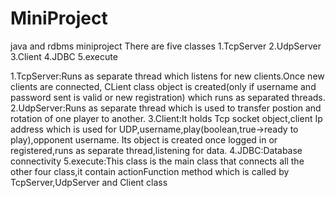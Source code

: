 # MiniProject
java and rdbms miniproject
There are five classes
1.TcpServer
2.UdpServer
3.Client
4.JDBC
5.execute

1.TcpServer:Runs as separate thread which listens for new clients.Once new clients are connected, CLient class object is created(only if               username and password sent is valid or new registration) which runs as separated threads.
2.UdpServer:Runs as separate thread which is used to transfer postion and rotation of one player to another.
3.Client:It holds Tcp socket object,client Ip address which is used for UDP,username,play(boolean,true->ready to play),opponent username.
         Its object is created once logged in or registered,runs as separate thread,listening for data.
4.JDBC:Database connectivity
5.execute:This class is the main class that connects all the other four class,it contain actionFunction method which is called by TcpServer,UdpServer and Client class 
